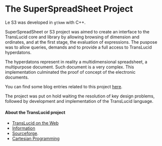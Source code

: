 # The SuperSpreadSheet Project 

Le S3 was developed in `gtkmm` with C++.

SuperSpreadSheet or S3 project was aimed to create an interface to the
TransLucid core and library by allowing browsing of dimension and
ordinates, and at the first stage, the evaluation of expressions. The puspose
was to allow queries, demands and to provide a full access to TransLucid 
hyperdatons.

The hyperdatons represent in reality a multidimensional spreadsheet, a 
multipurpose document. Such document is  a very complex. This implementation 
culminated the proof of concept of the electronic documents.

You can find some blog entries related to this project 
[here](http://superspreadsheet.wordpress.com/category/superspreadsheet/).

The project was put on hold waiting the resolution of key design problems, 
followed by development and implementation of the TransLucid language.

#### About the TransLucid project

- [TransLucid on the Web](http://translucid.web.cse.unsw.edu.au/tlweb)
- [Information](http://translucid.web.cse.unsw.edu.au/)
- [Sourceforge](http://sourceforge.net/projects/translucid/). 
- [Cartesian Programming](http://cartesianprogramming.com/)


